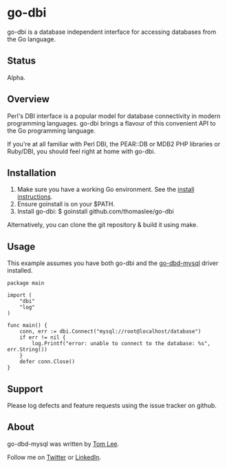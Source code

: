 # go-dbi

go-dbi is a database independent interface for accessing databases from the
Go language.

## Status

Alpha.

## Overview

Perl's DBI interface is a popular model for database connectivity in modern
programming languages. go-dbi brings a flavour of this convenient API to the
Go programming language.

If you're at all familiar with Perl DBI, the PEAR::DB or MDB2 PHP
libraries or Ruby/DBI, you should feel right at home with go-dbi.

## Installation

1. Make sure you have a working Go environment. See the
[install instructions](http://golang.org/doc/install.html).
2. Ensure goinstall is on your $PATH.
3. Install go-dbi: $ goinstall github.com/thomaslee/go-dbi

Alternatively, you can clone the git repository & build it using make.

## Usage

This example assumes you have both go-dbi and the
[go-dbd-mysql](http://github.com/thomaslee/go-dbd-mysql) driver installed.

    package main

    import (
        "dbi"
        "log"
    )

    func main() {
        conn, err := dbi.Connect("mysql://root@localhost/database")
        if err != nil {
            log.Printf("error: unable to connect to the database: %s", err.String())
        }
        defer conn.Close()
    }

## Support

Please log defects and feature requests using the issue tracker on github.

## About

go-dbd-mysql was written by [Tom Lee](http://tomlee.co).

Follow me on [Twitter](http://www.twitter.com/tglee) or
[LinkedIn](http://au.linkedin.com/pub/thomas-lee/2/386/629).

